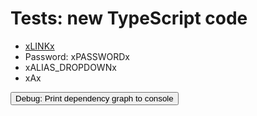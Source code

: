 # Tests: new TypeScript code

- [xLINKx](iLINKi)
- Password: xPASSWORDx
- xALIAS_DROPDOWNx
- xAx

<button class="md-button md-button--primary" onclick="PlaceholderPlugin.debug_print_dependency_graph()">Debug: Print dependency graph to console</button>

